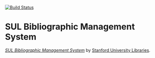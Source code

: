 
[![Build Status](https://travis-ci.com/sul-dlss/sul-pub.svg?token=3yDDLeXpkveNfSKW8sHq&branch=master)](https://travis-ci.com/sul-dlss/sul-pub)

# SUL Bibliographic Management System
 
[*SUL Bibliographic Management System*](http://sulcap-test.stanford.edu/)
by [Stanford University Libraries](http://stanford.edu/).

